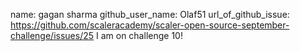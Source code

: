 name: gagan sharma
github_user_name: Olaf51
url_of_github_issue: https://github.com/scaleracademy/scaler-open-source-september-challenge/issues/25
I am on challenge 10!
